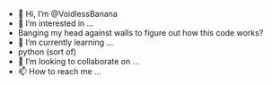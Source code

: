 - 👋 Hi, I’m @VoidlessBanana
- 👀 I’m interested in ...
- Banging my head against walls to figure out how this code works?
- 🌱 I’m currently learning ...
- python (sort of)
- 💞️ I’m looking to collaborate on ...
- 📫 How to reach me ...

<!---
VoidlessBanana/VoidlessBanana is a ✨ special ✨ repository because its `README.md` (this file) appears on your GitHub profile.
You can click the Preview link to take a look at your changes.
--->
